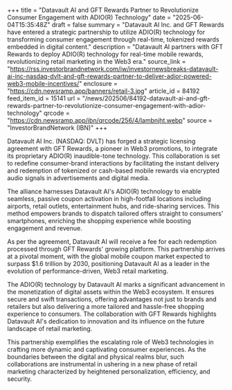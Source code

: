 +++
title = "Datavault AI and GFT Rewards Partner to Revolutionize Consumer Engagement with ADIO(R) Technology"
date = "2025-06-04T15:35:48Z"
draft = false
summary = "Datavault AI Inc. and GFT Rewards have entered a strategic partnership to utilize ADIO(R) technology for transforming consumer engagement through real-time, tokenized rewards embedded in digital content."
description = "Datavault AI partners with GFT Rewards to deploy ADIO(R) technology for real-time mobile rewards, revolutionizing retail marketing in the Web3 era."
source_link = "https://rss.investorbrandnetwork.com/iw/investornewsbreaks-datavault-ai-inc-nasdaq-dvlt-and-gft-rewards-partner-to-deliver-adior-powered-web3-mobile-incentives/"
enclosure = "https://cdn.newsramp.app/banners/retail-3.jpg"
article_id = 84192
feed_item_id = 15141
url = "/news/202506/84192-datavault-ai-and-gft-rewards-partner-to-revolutionize-consumer-engagement-with-adior-technology"
qrcode = "https://cdn.newsramp.app/ibn/qrcode/256/4/lambnjht.webp"
source = "InvestorBrandNetwork (IBN)"
+++

<p>Datavault AI Inc. (NASDAQ: DVLT) has forged a strategic licensing agreement with GFT Rewards, a pioneer in Web3 promotions, to integrate its proprietary ADIO(R) inaudible-tone technology. This collaboration is set to redefine consumer-brand interactions by facilitating the instant delivery and redemption of tokenized or cash-based mobile rewards via encrypted audio signals in advertisements and digital media.</p><p>The alliance harnesses Datavault AI's ADIO(R) technology to enable seamless, passive coupon activation in high-footfall locations including airports, retail outlets, entertainment hubs, and ride-sharing services. This method empowers brands to dispatch tailored offers straight to consumers' smartphones, enriching the shopping experience while boosting engagement and revenue.</p><p>As per the agreement, Datavault AI will receive a fee for each redemption processed through GFT Rewards' growing platform. This partnership arrives at a pivotal moment, with the global mobile coupon market expected to surpass $1.6 trillion by 2030, positioning Datavault AI as a leader in the evolution of performance-driven, Web3 retail marketing.</p><p>The ADIO(R) technology by Datavault AI marks a significant advancement in the monetization of digital assets within the Web3 ecosystem. It ensures secure and swift transactions, offering advantages not just to brands and retailers but also delivering a more tailored and hassle-free shopping experience to consumers. The collaboration with GFT Rewards highlights Datavault AI's dedication to innovation and its influence on the future landscape of retail marketing.</p><p>This partnership exemplifies the escalating role of Web3 technologies in crafting more dynamic and captivating consumer experiences. As the boundaries between the digital and physical realms blur, such collaborations are instrumental in ushering in a new phase of retail marketing characterized by heightened personalization, efficiency, and security.</p>
